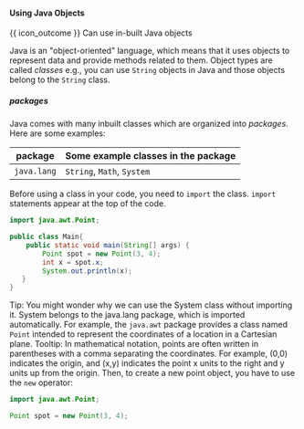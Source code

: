 <div id="title">

#### Using Java Objects

</div>

<span id="prereqs"></span>

<span id="outcomes">{{ icon_outcome }} Can use in-built Java objects</span>

<div id="body">

Java is an "object-oriented" language, which means that it uses objects to represent data and provide methods related to them. Object types are called _classes_ e.g., you can use `String` objects in Java and those objects belong to the `String` class.

##### packages

<div class="indented">

Java comes with many inbuilt classes which are organized into _packages_. Here are some examples:

package | Some example classes in the package
----------|----------------
`java.lang` | `String`, `Math`, `System`

Before using a class in your code, you need to `import` the class. `import` statements appear at the top of the code.

```java
import java.awt.Point;

public class Main{
    public static void main(String[] args) {
        Point spot = new Point(3, 4);
        int x = spot.x;
        System.out.println(x);
   }
}
```
Tip: You might wonder why we can use the System class without importing it. System belongs to the java.lang package, which is imported automatically.
For example, the `java.awt` package provides a class named `Point` intended to represent the coordinates of a location in a Cartesian plane.
Tooltip: In mathematical notation, points are often written in parentheses with a comma separating the coordinates. For example, (0,0) indicates the origin, and (x,y) indicates the point x units to the right and y units up from the origin.
Then, to create a new point object, you have to use the `new` operator:
```java
import java.awt.Point;

Point spot = new Point(3, 4);
```
</div>

</div>

<div id="extras">
</div>